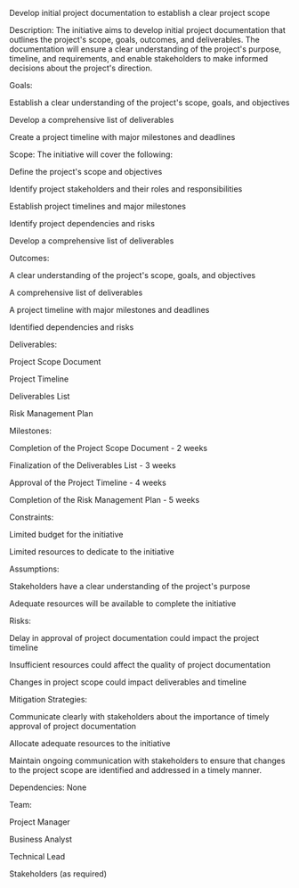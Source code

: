 Develop initial project documentation to establish a clear project scope

Description: The initiative aims to develop initial project documentation that outlines the project's scope, goals, outcomes, and deliverables. The documentation will ensure a clear understanding of the project's purpose, timeline, and requirements, and enable stakeholders to make informed decisions about the project's direction.

Goals:

Establish a clear understanding of the project's scope, goals, and objectives

Develop a comprehensive list of deliverables

Create a project timeline with major milestones and deadlines

Scope: The initiative will cover the following:

Define the project's scope and objectives

Identify project stakeholders and their roles and responsibilities

Establish project timelines and major milestones

Identify project dependencies and risks

Develop a comprehensive list of deliverables

Outcomes:

A clear understanding of the project's scope, goals, and objectives

A comprehensive list of deliverables

A project timeline with major milestones and deadlines

Identified dependencies and risks

Deliverables:

Project Scope Document

Project Timeline

Deliverables List

Risk Management Plan


Milestones:

Completion of the Project Scope Document - 2 weeks

Finalization of the Deliverables List - 3 weeks

Approval of the Project Timeline - 4 weeks

Completion of the Risk Management Plan - 5 weeks


Constraints:

Limited budget for the initiative

Limited resources to dedicate to the initiative

Assumptions:

Stakeholders have a clear understanding of the project's purpose

Adequate resources will be available to complete the initiative

Risks:

Delay in approval of project documentation could impact the project timeline

Insufficient resources could affect the quality of project documentation

Changes in project scope could impact deliverables and timeline

Mitigation Strategies:

Communicate clearly with stakeholders about the importance of timely approval of project documentation

Allocate adequate resources to the initiative

Maintain ongoing communication with stakeholders to ensure that changes to the project scope are identified and addressed in a timely manner.

Dependencies: None

Team:

Project Manager

Business Analyst

Technical Lead

Stakeholders (as required)
